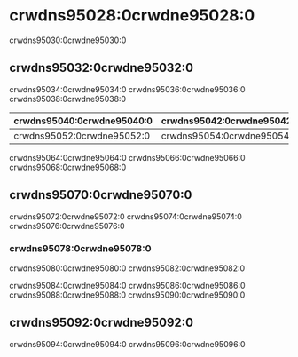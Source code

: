 # crwdns95028:0crwdne95028:0

<p class="description">crwdns95030:0crwdne95030:0</p>

## crwdns95032:0crwdne95032:0

crwdns95034:0crwdne95034:0 crwdns95036:0crwdne95036:0 crwdns95038:0crwdne95038:0

| crwdns95040:0crwdne95040:0 | crwdns95042:0crwdne95042:0 | crwdns95044:0crwdne95044:0 | crwdns95046:0crwdne95046:0 | crwdns95048:0crwdne95048:0 | crwdns95050:0crwdne95050:0 |
|:-------------------------- |:-------------------------- |:-------------------------- |:-------------------------- |:-------------------------- |:-------------------------- |
| crwdns95052:0crwdne95052:0 | crwdns95054:0crwdne95054:0 | crwdns95056:0crwdne95056:0 | crwdns95058:0crwdne95058:0 | crwdns95060:0crwdne95060:0 | crwdns95062:0crwdne95062:0 |


crwdns95064:0crwdne95064:0 crwdns95066:0crwdne95066:0 crwdns95068:0crwdne95068:0

## crwdns95070:0crwdne95070:0

crwdns95072:0crwdne95072:0 crwdns95074:0crwdne95074:0 crwdns95076:0crwdne95076:0

### crwdns95078:0crwdne95078:0

crwdns95080:0crwdne95080:0 crwdns95082:0crwdne95082:0

crwdns95084:0crwdne95084:0 crwdns95086:0crwdne95086:0 crwdns95088:0crwdne95088:0 crwdns95090:0crwdne95090:0

## crwdns95092:0crwdne95092:0

crwdns95094:0crwdne95094:0 crwdns95096:0crwdne95096:0